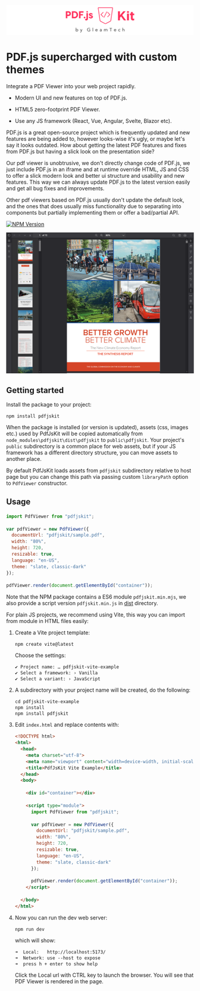 ![PdfJsKit Logo](https://raw.githubusercontent.com/GleamTech/PdfJsKit/master/images/logo-wide.svg "PdfJsKit Logo")

# PDF.js supercharged with custom themes

Integrate a PDF Viewer into your web project rapidly.

- Modern UI and new features on top of PDF.js.

- HTML5 zero-footprint PDF Viewer.

- Use any JS framework (React, Vue, Angular, Svelte, Blazor etc).

PDF.js is a great open-source project which is frequently updated and new features are being added to, however looks-wise it's ugly, or maybe let's say it looks outdated. How about getting the latest PDF features and fixes from PDF.js but having a slick look on the presentation side?

Our pdf viewer is unobtrusive, we don't directly change code of PDF.js, we just include PDF.js in an iframe and at runtime override HTML, JS and CSS to offer a slick modern look and better ui structure and usability and new features. This way we can always update PDF.js to the latest version easily and get all bug fixes and improvements.

Other pdf viewers based on PDF.js usually don't update the default look, and the ones that does usually miss functionality due to separating into components but partially implementing them or offer a bad/partial API.

[![NPM Version](https://img.shields.io/npm/v/pdfjskit?style=for-the-badge)](https://www.npmjs.com/package/pdfjskit)

![PDF.js Custom Themes](https://raw.githubusercontent.com/GleamTech/PdfJsKit/master/images/pdf-js-custom-themes.png "PDF.js Custom Themes")

## Getting started

Install the package to your project:

```console
npm install pdfjskit
```

When the package is installed (or version is updated), assets (css, images etc.) used by PdfJsKit will be copied automatically from `node_modules\pdfjskit\dist\pdfjskit` to `public\pdfjskit`.
Your project's `public` subdirectory is a common place for web assets, but if your JS framework has a different directory structure, you can move assets to another place.

By default PdfJsKit loads assets from `pdfjskit` subdirectory relative to host page but you can change this path via passing custom `libraryPath` option to `PdfViewer` constructor.

## Usage

```js
import PdfViewer from "pdfjskit";

var pdfViewer = new PdfViewer({
  documentUrl: "pdfjskit/sample.pdf",
  width: "80%",
  height: 720,
  resizable: true,
  language: "en-US",
  theme: "slate, classic-dark"
});

pdfViewer.render(document.getElementById("container"));
```

Note that the NPM package contains a ES6 module `pdfjskit.min.mjs`, we also provide a script version `pdfjskit.min.js` in [dist](https://github.com/GleamTech/PdfJsKit/tree/main/dist) directory.

For plain JS projects, we recommend using Vite, this way you can import from module in HTML files easily:

1. Create a Vite project template:
   ```console
   npm create vite@latest
   ```

   Choose the settings:

   ```console
   ✔ Project name: … pdfjskit-vite-example
   ✔ Select a framework: › Vanilla
   ✔ Select a variant: › JavaScript
   ```

3. A subdirectory with your project name will be created, do the following:

   ```console
   cd pdfjskit-vite-example
   npm install
   npm install pdfjskit
   ```

4.  Edit `index.html` and replace contents with:

    ```html
    <!DOCTYPE html>
    <html>
      <head>
        <meta charset="utf-8">
        <meta name="viewport" content="width=device-width, initial-scale=1, maximum-scale=1">
        <title>PdfJsKit Vite Example</title>
      </head>
      <body>
  
        <div id="container"></div>
    
        <script type="module">
          import PdfViewer from "pdfjskit";

          var pdfViewer = new PdfViewer({
            documentUrl: "pdfjskit/sample.pdf",
            width: "80%",
            height: 720,
            resizable: true,
            language: "en-US",
            theme: "slate, classic-dark"
          });

          pdfViewer.render(document.getElementById("container"));
        </script>
    
      </body>
    </html>
    ```

5. Now you can run the dev web server:

    ```console
    npm run dev
    ```
    
    which will show:

    ```console
    ➜  Local:   http://localhost:5173/
    ➜  Network: use --host to expose
    ➜  press h + enter to show help    
    ```

    Click the Local url with CTRL key to launch the browser.
    You will see that PDF Viewer is rendered in the page.
